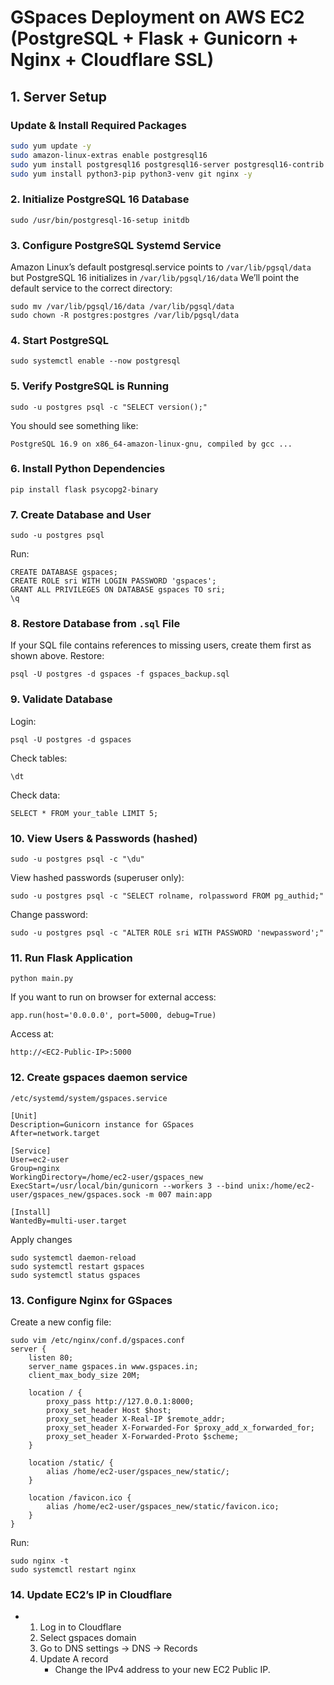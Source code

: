 # GSpaces Deployment on AWS EC2 (PostgreSQL + Flask + Gunicorn + Nginx + Cloudflare SSL)

## 1. Server Setup
### Update & Install Required Packages
```bash
sudo yum update -y
sudo amazon-linux-extras enable postgresql16
sudo yum install postgresql16 postgresql16-server postgresql16-contrib -y
sudo yum install python3-pip python3-venv git nginx -y
```

###  2. Initialize PostgreSQL 16 Database
```
sudo /usr/bin/postgresql-16-setup initdb
```

###  3. Configure PostgreSQL Systemd Service
Amazon Linux’s default postgresql.service points to `/var/lib/pgsql/data`
but PostgreSQL 16 initializes in `/var/lib/pgsql/16/data`
We’ll point the default service to the correct directory:
```
sudo mv /var/lib/pgsql/16/data /var/lib/pgsql/data
sudo chown -R postgres:postgres /var/lib/pgsql/data
```

###  4. Start PostgreSQL
```
sudo systemctl enable --now postgresql
```

###  5. Verify PostgreSQL is Running
```
sudo -u postgres psql -c "SELECT version();"
```
You should see something like:
```
PostgreSQL 16.9 on x86_64-amazon-linux-gnu, compiled by gcc ...
```

###  6. Install Python Dependencies
```
pip install flask psycopg2-binary
```

### 7. Create Database and User
```
sudo -u postgres psql
```
Run:
```
CREATE DATABASE gspaces;
CREATE ROLE sri WITH LOGIN PASSWORD 'gspaces';
GRANT ALL PRIVILEGES ON DATABASE gspaces TO sri;
\q
```

### 8. Restore Database from `.sql` File
If your SQL file contains references to missing users, create them first as shown above.
Restore:
```
psql -U postgres -d gspaces -f gspaces_backup.sql
```

### 9. Validate Database
Login:
```
psql -U postgres -d gspaces
```
Check tables:
```
\dt
```

Check data:
```
SELECT * FROM your_table LIMIT 5;
```

### 10. View Users & Passwords (hashed)
```
sudo -u postgres psql -c "\du"
```
View hashed passwords (superuser only):
```
sudo -u postgres psql -c "SELECT rolname, rolpassword FROM pg_authid;"
```
Change password:
```
sudo -u postgres psql -c "ALTER ROLE sri WITH PASSWORD 'newpassword';"
```

### 11. Run Flask Application
```
python main.py
```
If you want to run on browser for external access:
```
app.run(host='0.0.0.0', port=5000, debug=True)
```
Access at:
```
http://<EC2-Public-IP>:5000
```
### 12. Create gspaces daemon service
`/etc/systemd/system/gspaces.service`
```
[Unit]
Description=Gunicorn instance for GSpaces
After=network.target

[Service]
User=ec2-user
Group=nginx
WorkingDirectory=/home/ec2-user/gspaces_new
ExecStart=/usr/local/bin/gunicorn --workers 3 --bind unix:/home/ec2-user/gspaces_new/gspaces.sock -m 007 main:app

[Install]
WantedBy=multi-user.target
```
Apply changes
```
sudo systemctl daemon-reload
sudo systemctl restart gspaces
sudo systemctl status gspaces
```

### 13. Configure Nginx for GSpaces
Create a new config file:
```
sudo vim /etc/nginx/conf.d/gspaces.conf
server {
    listen 80;
    server_name gspaces.in www.gspaces.in;
    client_max_body_size 20M;

    location / {
        proxy_pass http://127.0.0.1:8000;
        proxy_set_header Host $host;
        proxy_set_header X-Real-IP $remote_addr;
        proxy_set_header X-Forwarded-For $proxy_add_x_forwarded_for;
        proxy_set_header X-Forwarded-Proto $scheme;
    }

    location /static/ {
        alias /home/ec2-user/gspaces_new/static/;
    }

    location /favicon.ico {
        alias /home/ec2-user/gspaces_new/static/favicon.ico;
    }
}
```
Run:
```
sudo nginx -t
sudo systemctl restart nginx
```

### 14. Update EC2’s IP in Cloudflare
- 1. Log in to Cloudflare
  2. Select gspaces domain
  3. Go to DNS settings -> DNS → Records
  4. Update A record
     - Change the IPv4 address to your new EC2 Public IP.
